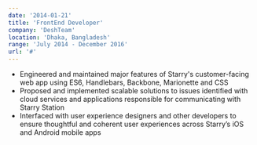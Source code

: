 ```yaml
---
date: '2014-01-21'
title: 'FrontEnd Developer'
company: 'DeshTeam'
location: 'Dhaka, Bangladesh'
range: 'July 2014 - December 2016'
url: '#'
---
```


- Engineered and maintained major features of Starry's customer-facing web app using ES6, Handlebars, Backbone, Marionette and CSS
- Proposed and implemented scalable solutions to issues identified with cloud services and applications responsible for communicating with Starry Station
- Interfaced with user experience designers and other developers to ensure thoughtful and coherent user experiences across Starry’s iOS and Android mobile apps
